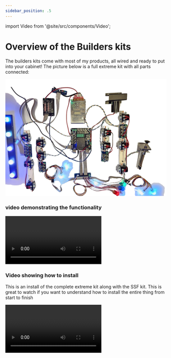 ```yaml
---
sidebar_position: .5
---
```


import Video from '@site/src/components/Video';

# Overview of the Builders kits

The builders kits come with most of my products, all wired and ready to put into your cabinet! The picture below is a full extreme kit with all parts connected:

![image](./img/BuildersKitFull1.png)

### video demonstrating the functionality

<Video source="https://www.youtube.com/embed/N1xO_rWgUoI"></Video>

### Video showing how to install 
This is an install of the complete extreme kit along with the SSF kit. This is great to watch if you want to understand how to install the entire thing from start to finish

<Video source="https://www.youtube.com/embed/9LoyJR7UnCA"></Video>
